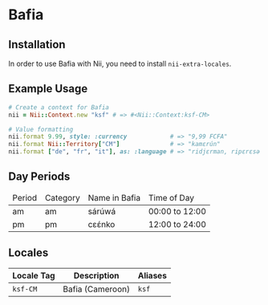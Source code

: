 <!-- This file has been generated. Source: src/docs/languages/_template.md.erb -->

# Bafia

## Installation

In order to use Bafia with Nii, you need to install `nii-extra-locales`.

## Example Usage

``` ruby
# Create a context for Bafia
nii = Nii::Context.new "ksf" # => #<Nii::Context:ksf-CM>

# Value formatting
nii.format 9.99, style: :currency            # => "9,99 FCFA"
nii.format Nii::Territory["CM"]              # => "kamɛrún"
nii.format ["de", "fr", "it"], as: :language # => "ridjɛrman, ripɛrɛsǝ́, riitalyɛ́n"
```

## Day Periods


<table>
  <thead>
    <tr>
      <td>Period</td>
      <td>Category</td>
      <td>Name in Bafia</td>
      <td>Time of Day</td>
    </tr>
  </thead>
  <tbody>
    <tr>
      <td>am</td>
      <td>am</td>
      <td>sárúwá</td>
      <td>00:00 to 12:00</td>
    </tr>
    <tr>
      <td>pm</td>
      <td>pm</td>
      <td>cɛɛ́nko</td>
      <td>12:00 to 24:00</td>
    </tr>
  </tbody>
</table>



## Locales

<table>
  <thead>
    <tr>
      <th>Locale Tag</th>
      <th>Description</th>
      <th>Aliases</th>
    </tr>
  </thead>
  <tbody>
    <tr>
      <td><code>ksf-CM</code></td>
      <td>Bafia (Cameroon)</td>
      <td><code>ksf</code></td>
    </tr>
  </tbody>
</table>


